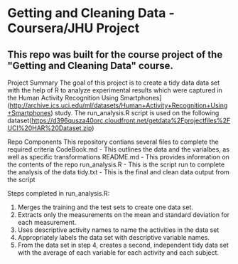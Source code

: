 # Getting and Cleaning Data - Coursera/JHU Project
## This repo was built for the course project of the "Getting and Cleaning Data" course.

Project Summary
The goal of this project is to create a tidy data data set with the help of R to analyze experimental results which were captured in the Human Activity Recognition Using Smartphones](http://archive.ics.uci.edu/ml/datasets/Human+Activity+Recognition+Using+Smartphones) study.
The run_analysis.R script is used on the following dataset(https://d396qusza40orc.cloudfront.net/getdata%2Fprojectfiles%2FUCI%20HAR%20Dataset.zip) 



Repo Components
This repository contians several files to complete the required criteria
CodeBook.md - This outlines the data and the varialbes, as well as specific transformations
README.md - This provides information on the contents of the repo
run_analysis.R - This is the script run to complete the analysis of the data
tidy.txt - This is the final and clean data output from the script

 Steps completed in run_analysis.R:

1. Merges the training and the test sets to create one data set.
2. Extracts only the measurements on the mean and standard deviation for each measurement.
3. Uses descriptive activity names to name the activities in the data set
4. Appropriately labels the data set with descriptive variable names.
5. From the data set in step 4, creates a second, independent tidy data set with the average of each    variable for each activity and each subject.
